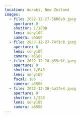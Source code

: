 ```yaml
---
location: Aoraki, New Zealand
images:
  - file: 2022-12-27-5666a9.jpeg
    aperture: 8
    shutter: 1/1000
    lens: sony105
    camera: a6500
  - file: 2022-12-27-74f1c8.jpeg
    aperture: 8
    lens: sony105
    camera: a6500
  - file: 2022-12-28-b55c3f.jpeg
    aperture: 9
    shutter: 1/640
    lens: sony105
    focal: 105
    camera: a6500
  - file: 2022-12-28-ba1fe4.jpeg
    aperture: 9
    shutter: 1/250
    lens: sony105
    camera: a6500
---
```

